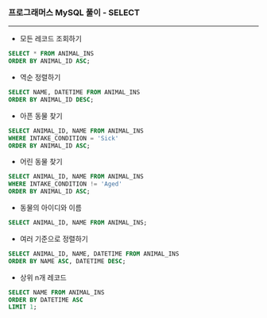 ### 프로그래머스 MySQL 풀이 - SELECT

<hr>

- 모든 레코드 조회하기

```sql
SELECT * FROM ANIMAL_INS
ORDER BY ANIMAL_ID ASC;
```

- 역순 정렬하기

```sql
SELECT NAME, DATETIME FROM ANIMAL_INS
ORDER BY ANIMAL_ID DESC;
```

- 아픈 동물 찾기

```sql
SELECT ANIMAL_ID, NAME FROM ANIMAL_INS
WHERE INTAKE_CONDITION = 'Sick'
ORDER BY ANIMAL_ID ASC;
```

- 어린 동물 찾기

```sql
SELECT ANIMAL_ID, NAME FROM ANIMAL_INS
WHERE INTAKE_CONDITION != 'Aged'
ORDER BY ANIMAL_ID ASC;
```

- 동물의 아이디와 이름

```sql
SELECT ANIMAL_ID, NAME FROM ANIMAL_INS;
```

- 여러 기준으로 정렬하기

```sql
SELECT ANIMAL_ID, NAME,	DATETIME FROM ANIMAL_INS
ORDER BY NAME ASC, DATETIME DESC;
```

- 상위 n개 레코드

```sql
SELECT NAME FROM ANIMAL_INS
ORDER BY DATETIME ASC
LIMIT 1;
```



